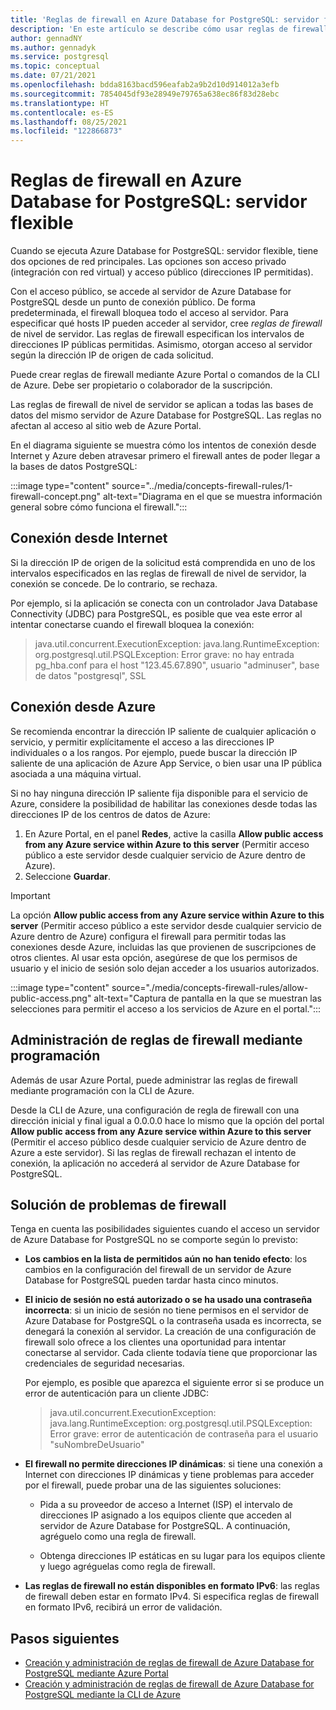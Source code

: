 ```yaml
---
title: 'Reglas de firewall en Azure Database for PostgreSQL: servidor flexible'
description: 'En este artículo se describe cómo usar reglas de firewall para conectarse a Azure Database for PostgreSQL: servidor flexible con la opción de implementación de red pública.'
author: gennadNY
ms.author: gennadyk
ms.service: postgresql
ms.topic: conceptual
ms.date: 07/21/2021
ms.openlocfilehash: bdda8163bacd596eafab2a9b2d10d914012a3efb
ms.sourcegitcommit: 7854045df93e28949e79765a638ec86f83d28ebc
ms.translationtype: HT
ms.contentlocale: es-ES
ms.lasthandoff: 08/25/2021
ms.locfileid: "122866873"
---
```

# <a name="firewall-rules-in-azure-database-for-postgresql---flexible-server"></a>Reglas de firewall en Azure Database for PostgreSQL: servidor flexible
Cuando se ejecuta Azure Database for PostgreSQL: servidor flexible, tiene dos opciones de red principales. Las opciones son acceso privado (integración con red virtual) y acceso público (direcciones IP permitidas). 

Con el acceso público, se accede al servidor de Azure Database for PostgreSQL desde un punto de conexión público. De forma predeterminada, el firewall bloquea todo el acceso al servidor. Para especificar qué hosts IP pueden acceder al servidor, cree *reglas de firewall* de nivel de servidor. Las reglas de firewall especifican los intervalos de direcciones IP públicas permitidas. Asimismo, otorgan acceso al servidor según la dirección IP de origen de cada solicitud.

Puede crear reglas de firewall mediante Azure Portal o comandos de la CLI de Azure. Debe ser propietario o colaborador de la suscripción.

Las reglas de firewall de nivel de servidor se aplican a todas las bases de datos del mismo servidor de Azure Database for PostgreSQL. Las reglas no afectan al acceso al sitio web de Azure Portal.

En el diagrama siguiente se muestra cómo los intentos de conexión desde Internet y Azure deben atravesar primero el firewall antes de poder llegar a la bases de datos PostgreSQL:

:::image type="content" source="../media/concepts-firewall-rules/1-firewall-concept.png" alt-text="Diagrama en el que se muestra información general sobre cómo funciona el firewall.":::

## <a name="connect-from-the-internet"></a>Conexión desde Internet
Si la dirección IP de origen de la solicitud está comprendida en uno de los intervalos especificados en las reglas de firewall de nivel de servidor, la conexión se concede. De lo contrario, se rechaza. 

Por ejemplo, si la aplicación se conecta con un controlador Java Database Connectivity (JDBC) para PostgreSQL, es posible que vea este error al intentar conectarse cuando el firewall bloquea la conexión:

> java.util.concurrent.ExecutionException: java.lang.RuntimeException: org.postgresql.util.PSQLException: Error grave: no hay entrada pg\_hba.conf para el host "123.45.67.890", usuario "adminuser", base de datos "postgresql", SSL

## <a name="connect-from-azure"></a>Conexión desde Azure
Se recomienda encontrar la dirección IP saliente de cualquier aplicación o servicio, y permitir explícitamente el acceso a las direcciones IP individuales o a los rangos. Por ejemplo, puede buscar la dirección IP saliente de una aplicación de Azure App Service, o bien usar una IP pública asociada a una máquina virtual. 

Si no hay ninguna dirección IP saliente fija disponible para el servicio de Azure, considere la posibilidad de habilitar las conexiones desde todas las direcciones IP de los centros de datos de Azure:

1. En Azure Portal, en el panel **Redes**, active la casilla **Allow public access from any Azure service within Azure to this server** (Permitir acceso público a este servidor desde cualquier servicio de Azure dentro de Azure). 
1. Seleccione **Guardar**. 

> [!IMPORTANT]
> La opción **Allow public access from any Azure service within Azure to this server** (Permitir acceso público a este servidor desde cualquier servicio de Azure dentro de Azure) configura el firewall para permitir todas las conexiones desde Azure, incluidas las que provienen de suscripciones de otros clientes. Al usar esta opción, asegúrese de que los permisos de usuario y el inicio de sesión solo dejan acceder a los usuarios autorizados. 

:::image type="content" source="./media/concepts-firewall-rules/allow-public-access.png" alt-text="Captura de pantalla en la que se muestran las selecciones para permitir el acceso a los servicios de Azure en el portal.":::

## <a name="programmatically-manage-firewall-rules"></a>Administración de reglas de firewall mediante programación
Además de usar Azure Portal, puede administrar las reglas de firewall mediante programación con la CLI de Azure. 

Desde la CLI de Azure, una configuración de regla de firewall con una dirección inicial y final igual a 0.0.0.0 hace lo mismo que la opción del portal **Allow public access from any Azure service within Azure to this server** (Permitir el acceso público desde cualquier servicio de Azure dentro de Azure a este servidor). Si las reglas de firewall rechazan el intento de conexión, la aplicación no accederá al servidor de Azure Database for PostgreSQL.

## <a name="troubleshoot-firewall-problems"></a>Solución de problemas de firewall
Tenga en cuenta las posibilidades siguientes cuando el acceso un servidor de Azure Database for PostgreSQL no se comporte según lo previsto:

* **Los cambios en la lista de permitidos aún no han tenido efecto**: los cambios en la configuración del firewall de un servidor de Azure Database for PostgreSQL pueden tardar hasta cinco minutos.

* **El inicio de sesión no está autorizado o se ha usado una contraseña incorrecta**: si un inicio de sesión no tiene permisos en el servidor de Azure Database for PostgreSQL o la contraseña usada es incorrecta, se denegará la conexión al servidor. La creación de una configuración de firewall solo ofrece a los clientes una oportunidad para intentar conectarse al servidor. Cada cliente todavía tiene que proporcionar las credenciales de seguridad necesarias.

  Por ejemplo, es posible que aparezca el siguiente error si se produce un error de autenticación para un cliente JDBC:

  > java.util.concurrent.ExecutionException: java.lang.RuntimeException: org.postgresql.util.PSQLException: Error grave: error de autenticación de contraseña para el usuario "suNombreDeUsuario"

* **El firewall no permite direcciones IP dinámicas**: si tiene una conexión a Internet con direcciones IP dinámicas y tiene problemas para acceder por el firewall, puede probar una de las siguientes soluciones:

  * Pida a su proveedor de acceso a Internet (ISP) el intervalo de direcciones IP asignado a los equipos cliente que acceden al servidor de Azure Database for PostgreSQL. A continuación, agréguelo como una regla de firewall.

  * Obtenga direcciones IP estáticas en su lugar para los equipos cliente y luego agréguelas como regla de firewall.

* **Las reglas de firewall no están disponibles en formato IPv6**: las reglas de firewall deben estar en formato IPv4. Si especifica reglas de firewall en formato IPv6, recibirá un error de validación.


## <a name="next-steps"></a>Pasos siguientes

* [Creación y administración de reglas de firewall de Azure Database for PostgreSQL mediante Azure Portal](how-to-manage-firewall-portal.md)
* [Creación y administración de reglas de firewall de Azure Database for PostgreSQL mediante la CLI de Azure](how-to-manage-firewall-cli.md)
